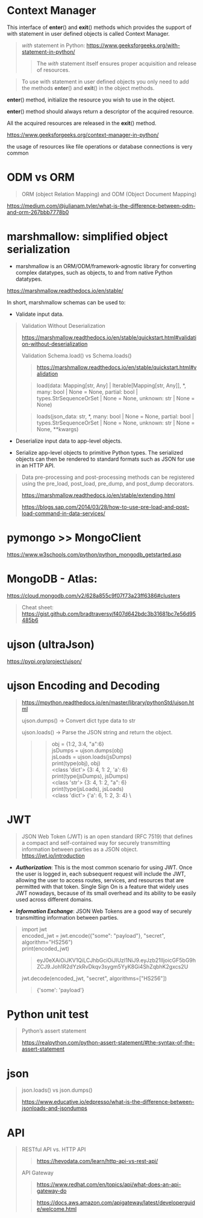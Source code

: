 # Context Manager
This interface of __enter__() and __exit__() methods
 which provides the support of with statement in user defined objects
 is called Context Manager.
> *with* statement in Python: https://www.geeksforgeeks.org/with-statement-in-python/
>> The *with* statement itself ensures proper acquisition and release of resources. 

> To use with statement in user defined objects you only need to add the methods __enter__() and __exit__() in the object methods.

__enter__() method, initialize the resource you wish to use in the object.

__enter__() method should always return a descriptor of the acquired resource.

 All the acquired resources are released in the __exit__() method.

https://www.geeksforgeeks.org/context-manager-in-python/

the usage of resources like file operations or database connections is very common


# ODM vs ORM
> ORM (object Relation Mapping) and ODM (Object Document Mapping)
> 


https://medium.com/@julianam.tyler/what-is-the-difference-between-odm-and-orm-267bbb7778b0


# marshmallow: simplified object serialization
* marshmallow is an ORM/ODM/framework-agnostic library for converting complex datatypes, such as objects, to and from native Python datatypes.

https://marshmallow.readthedocs.io/en/stable/

In short, marshmallow schemas can be used to:

* Validate input data.
>Validation Without Deserialization
> 
> https://marshmallow.readthedocs.io/en/stable/quickstart.html#validation-without-deserialization
> 
> Validation Schema.load() vs Schema.loads()
> 
> > https://marshmallow.readthedocs.io/en/stable/quickstart.html#validation
> 
> 
> >load(data: Mapping[str, Any] | Iterable[Mapping[str, Any]], *, many: bool | None = None, partial: bool | types.StrSequenceOrSet | None = None, unknown: str | None = None)
> 
> >loads(json_data: str, *, many: bool | None = None, partial: bool | types.StrSequenceOrSet | None = None, unknown: str | None = None, **kwargs)
> 
>

* Deserialize input data to app-level objects.

* Serialize app-level objects to primitive Python types. The serialized objects can then be rendered to standard formats such as JSON for use in an HTTP API.

> Data pre-processing and post-processing methods can be registered using 
> the pre_load, post_load, pre_dump, and post_dump decorators.
> 
> https://marshmallow.readthedocs.io/en/stable/extending.html
> 
> https://blogs.sap.com/2014/03/28/how-to-use-pre-load-and-post-load-command-in-data-services/


# pymongo >> MongoClient
https://www.w3schools.com/python/python_mongodb_getstarted.asp

# MongoDB - Atlas:
https://cloud.mongodb.com/v2/628a855c9f07f73a23ff6386#clusters

> Cheat sheet:
https://gist.github.com/bradtraversy/f407d642bdc3b31681bc7e56d95485b6
> 
> 
> 

# ujson (ultraJson)
https://pypi.org/project/ujson/
# ujson Encoding and Decoding
> https://mpython.readthedocs.io/en/master/library/pythonStd/ujson.html
>
>ujson.dumps() -> Convert dict type data to str
> 
> ujson.loads() -> Parse the JSON string and return the object.
>>> obj = {1:2, 3:4, "a":6} \
>>> jsDumps = ujson.dumps(obj) \
>>> jsLoads = ujson.loads(jsDumps) \
>>> print(type(obj), obj) \
<class 'dict'> {3: 4, 1: 2, 'a': 6} \
>>> print(type(jsDumps), jsDumps) \
<class 'str'> {3: 4, 1: 2, "a": 6} \
>>> print(type(jsLoads), jsLoads) \
<class 'dict'> {'a': 6, 1: 2, 3: 4} \
> 



# JWT
> JSON Web Token (JWT) is an open standard (RFC 7519) that defines a compact and self-contained way for securely transmitting information between parties as a JSON object.
> https://jwt.io/introduction

* ***Authorization***: This is the most common scenario for using JWT. Once the user is logged in, each subsequent request will include the JWT, allowing the user to access routes, services, and resources that are permitted with that token. Single Sign On is a feature that widely uses JWT nowadays, because of its small overhead and its ability to be easily used across different domains.

* ***Information Exchange***: JSON Web Tokens are a good way of securely transmitting information between parties.


> import jwt<br>
> encoded_jwt = jwt.encode({"some": "payload"}, "secret", algorithm="HS256")<br>
> print(encoded_jwt)<br>
>> eyJ0eXAiOiJKV1QiLCJhbGciOiJIUzI1NiJ9.eyJzb21lIjoicGF5bG9hZCJ9.Joh1R2dYzkRvDkqv3sygm5YyK8Gi4ShZqbhK2gxcs2U<br>
> 
> jwt.decode(encoded_jwt, "secret", algorithms=["HS256"])<br>
>> {'some': 'payload'}


# Python unit test

> Python’s assert statement
> 
> https://realpython.com/python-assert-statement/#the-syntax-of-the-assert-statement



# json
> json.loads() vs json.dumps()
> 
> https://www.educative.io/edpresso/what-is-the-difference-between-jsonloads-and-jsondumps
> 
> 

# API 
> RESTful API vs. HTTP API 
>> https://hevodata.com/learn/http-api-vs-rest-api/
> 
>  
> API Gateway
>> https://www.redhat.com/en/topics/api/what-does-an-api-gateway-do
>
>> https://docs.aws.amazon.com/apigateway/latest/developerguide/welcome.html